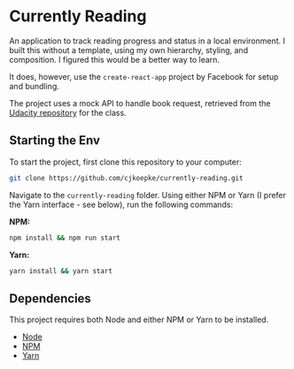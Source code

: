 # Currently Reading
An application to track reading progress and status in a local environment. I built this without a template, using my own hierarchy, styling, and composition. I figured this would be a better way to learn.

It does, however, use the `create-react-app` project by Facebook for setup and bundling.

The project uses a mock API to handle book request, retrieved from the [Udacity repository](https://github.com/udacity/reactnd-project-myreads-starter/blob/master/src/BooksAPI.js) for the class.

## Starting the Env
To start the project, first clone this repository to your computer:

```bash
git clone https://github.com/cjkoepke/currently-reading.git
```

Navigate to the `currently-reading` folder. Using either NPM or Yarn (I prefer the Yarn interface - see below), run the following commands:

**NPM:**
```bash
npm install && npm run start
```

**Yarn:**
```bash
yarn install && yarn start
```

## Dependencies
This project requires both Node and either NPM or Yarn to be installed.
- [Node](https://nodejs.org)
- [NPM](https://npmjs.org)
- [Yarn](https://yarnpkg.com)
